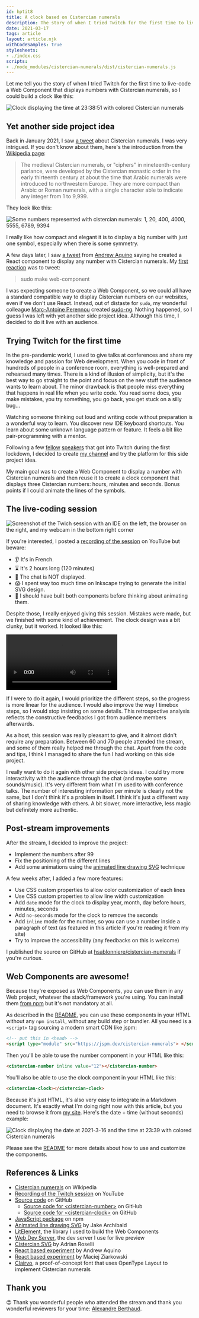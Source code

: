 ```yaml
---
id: hptit8
title: A clock based on Cistercian numerals
description: The story of when I tried Twitch for the first time to live-code a Web Component that displays numbers with Cistercian numerals, so I could build a clock.
date: 2021-03-17
tags: article
layout: article.njk
withCodeSamples: true
stylesheets:
- ./index.css
scripts:
- ./node_modules/cistercian-numerals/dist/cistercian-numerals.js
---
```


Let me tell you the story of when I tried Twitch for the first time to live-code a Web Component that displays numbers with Cistercian numerals, so I could build a clock like this:

<p>
  <cistercian-clock>
    <img src="./cistercian-clock-time.png" alt="Clock displaying the time at 23:38:51 with colored Cistercian numerals">
  </cistercian-clock>
</p>

## Yet another side project idea

Back in January 2021, I saw [a tweet](https://twitter.com/Rainmaker1973/status/1348307518045507584) about Cistercian numerals.
I was very intrigued.
If you don't know about them, here's the introduction from the [Wikipedia page](https://en.wikipedia.org/wiki/Cistercian_numerals):

> The medieval Cistercian numerals, or "ciphers" in nineteenth-century parlance, were developed by the Cistercian monastic order in the early thirteenth century at about the time that Arabic numerals were introduced to northwestern Europe. They are more compact than Arabic or Roman numerals, with a single character able to indicate any integer from 1 to 9,999.

They look like this:

![Some numbers represented with cistercian numerals: 1, 20, 400, 4000, 5555, 6789, 9394](./wikipedia-cistercian-numerals.png)

I really like how compact and elegant it is to display a big number with just one symbol, especially when there is some symmetry.

A few days later, I saw [a tweet](https://twitter.com/aqandrew/status/1349762018639638528) from [Andrew Aquino](https://twitter.com/aqandrew) saying he created a React component to display any number with Cistercian numerals.
My [first reaction](https://twitter.com/hsablonniere/status/1357079582499876867) was to tweet:

> sudo make web-component

I was expecting someone to create a Web Component, so we could all have a standard compatible way to display Cistercian numbers on our websites, even if we don't use React.
Instead, out of distaste for `sudo`, my wonderful colleague [Marc-Antoine Perennou](https://twitter.com/Keruspe/) created [sudo-ng](https://github.com/Keruspe/sudo-ng).
Nothing happened, so I guess I was left with yet another side project idea.
Although this time, I decided to do it live with an audience.

## Trying Twitch for the first time

In the pre-pandemic world, I used to give talks at conferences and share my knowledge and passion for Web development.
When you code in front of hundreds of people in a conference room, everything is well-prepared and rehearsed many times.
There is a kind of illusion of simplicity, but it's the best way to go straight to the point and focus on the new stuff the audience wants to learn about.
The minor drawback is that people miss everything that happens in real life when you write code.
You read some docs, you make mistakes, you try something, you go back, you get stuck on a silly bug...

Watching someone thinking out loud and writing code without preparation is a wonderful way to learn.
You discover new IDE keyboard shortcuts.
You learn about some unknown language pattern or feature.
It feels a bit like pair-programming with a mentor.

Following a few [fellow](https://www.twitch.tv/nullpointeur) [speakers](https://www.twitch.tv/k33g_org) that got into Twitch during the first lockdown, I decided to create [my channel](https://www.twitch.tv/hsablonniere) and try the platform for this side project idea.

My main goal was to create a Web Component to display a number with Cistercian numerals and then reuse it to create a clock component that displays three Cistercian numbers: hours, minutes and seconds.
Bonus points if I could animate the lines of the symbols.

## The live-coding session

![Screenshot of the Twich session with an IDE on the left, the browser on the right, and my webcam in the bottom right corner](./twitch-session-screencap.png)

If you're interested, I posted a [recording of the session](https://www.youtube.com/watch?v=88AKamcJ-bY) on YouTube but beware:

* 👂 It's in French.
* ⌛ It's 2 hours long (<cistercian-number inline value="120">120</cistercian-number> minutes)
* 💬 The chat is NOT displayed.
* 😱 I spent way too much time on Inkscape trying to generate the initial SVG design.
* 🚧 I should have built both components before thinking about animating them.

Despite those, I really enjoyed giving this session.
Mistakes were made, but we finished with some kind of achievement.
The clock design was a bit clunky, but it worked.
It looked like this:

<video controls>
  <source src="./cistercian-clock-at-the-end-of-the-stream.mp4" type="video/mp4">
  Sorry, your browser doesn't support embedded videos.
</video>

If I were to do it again, I would prioritize the different steps, so the progress is more linear for the audience.
I would also improve the way I timebox steps, so I would stop insisting on some details.
This retrospective analysis reflects the constructive feedbacks I got from audience members afterwards.

As a host, this session was really pleasant to give, and it almost didn't require any preparation.
Between <cistercian-number inline value="60">60</cistercian-number> and <cistercian-number inline value="70">70</cistercian-number> people attended the stream, and some of them really helped me through the chat.
Apart from the code and tips, I think I managed to share the fun I had working on this side project.

I really want to do it again with other side projects ideas.
I could try more interactivity with the audience through the chat (and maybe some sounds/music).
It's very different from what I'm used to with conference talks.
The number of interesting information per minute is clearly not the same, but I don't think it's a problem in itself.
I think it's just a different way of sharing knowledge with others.
A bit slower, more interactive, less magic but definitely more authentic.

## Post-stream improvements

After the stream, I decided to improve the project:

* Implement the numbers after <cistercian-number inline value="99">99</cistercian-number>
* Fix the positioning of the different lines
* Add some animations using the [animated line drawing SVG](https://jakearchibald.com/2013/animated-line-drawing-svg/) technique 

A few weeks after, I added a few more features:

* Use CSS custom properties to allow color customization of each lines 
* Use CSS custom properties to allow line width customization 
* Add `date` mode for the clock to display year, month, day before hours, minutes, seconds
* Add `no-seconds` mode for the clock to remove the seconds
* Add `inline` mode for the number, so you can use a number inside a paragraph of text (as featured in this article if you're reading it from my site)
* Try to improve the accessibility (any feedbacks on this is welcome)

I published the source on GitHub at [hsablonniere/cistercian-numerals](https://github.com/hsablonniere/cistercian-numerals) if you're curious.

## Web Components are awesome!

Because they're exposed as Web Components, you can use them in any Web project, whatever the stack/framework you're using.
You can install them [from npm](https://www.npmjs.com/package/cistercian-numerals) but it's not mandatory at all.

As described in the [README](https://github.com/hsablonniere/cistercian-numerals/blob/master/README.md), you can use these components in your HTML without any `npm install`, without any build step or bundler.
All you need is a `<script>` tag sourcing a modern smart CDN like jspm:

```html
<!-- put this in <head> -->
<script type="module" src="https://jspm.dev/cistercian-numerals"> </script>
```

Then you'll be able to use the number component in your HTML like this:

```html
<cistercian-number inline value="12"></cistercian-number>
```

You'll also be able to use the clock component in your HTML like this:

```html
<cistercian-clock></cistercian-clock>
```

Because it's just HTML, it's also very easy to integrate in a Markdown document.
It's exactly what I'm doing right now with this article, but you need to browse it from [my site](https://www.hsablonniere.com).
Here's the date + time (without seconds) example:

<p>
  <cistercian-clock date no-seconds>
    <img src="./cistercian-clock-datetime.png" alt="Clock displaying the date at 2021-3-16 and the time at 23:39 with colored Cistercian numerals">
  </cistercian-clock>
</p>

Please see the [README](https://github.com/hsablonniere/cistercian-numerals/blob/master/README.md#components) for more details about how to use and customize the components.

## References & Links

* [Cistercian numerals](https://en.wikipedia.org/wiki/Cistercian_numerals) on Wikipedia
* [Recording of the Twitch session](https://www.youtube.com/watch?v=88AKamcJ-bY) on YouTube
* [Source code](https://github.com/hsablonniere/cistercian-numerals) on GitHub
  * [Source code for &lt;cistercian-number&gt;](https://github.com/hsablonniere/cistercian-numerals/blob/master/src/cistercian-number.js) on GitHub
  * [Source code for &lt;cistercian-clock&gt;](https://github.com/hsablonniere/cistercian-numerals/blob/master/src/cistercian-clock.js) on GitHub
* [JavaScript package](https://www.npmjs.com/package/cistercian-numerals) on npm
* [Animated line drawing SVG](https://jakearchibald.com/2013/animated-line-drawing-svg/) by Jake Archibald
* [LitElement](https://lit-element.polymer-project.org/), the library I used to build the Web Components
* [Web Dev Server](https://modern-web.dev/docs/dev-server/overview/), the dev server I use for live preview
* [Cistercian SVG](https://adrianroselli.com/2021/02/cistercian-svg.html) by Adrian Roselli 
* [React based experiment](https://twitter.com/aqandrew/status/1349762018639638528) by Andrew Aquino
* [React based experiment](https://mz8i.com/cistercian) by Maciej Ziarkowski
* [Clairvo](https://github.com/TiroTypeworks/Clairvo), a proof-of-concept font that uses OpenType Layout to implement Cistercian numerals

## Thank you

😍 Thank you wonderful people who attended the stream and thank you wonderful reviewers for your time: [Alexandre Berthaud](https://alexandre.berthaud.me/).

